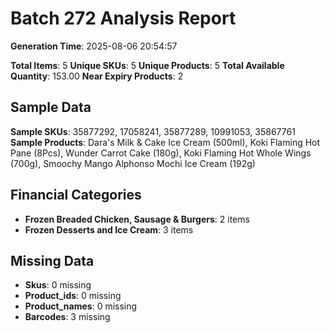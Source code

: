# Batch 272 Analysis Report

**Generation Time**: 2025-08-06 20:54:57

**Total Items**: 5
**Unique SKUs**: 5
**Unique Products**: 5
**Total Available Quantity**: 153.00
**Near Expiry Products**: 2

## Sample Data
**Sample SKUs**: 35877292, 17058241, 35877289, 10991053, 35867761
**Sample Products**: Dara's Milk & Cake Ice Cream (500ml), Koki Flaming Hot Pane (8Pcs), Wunder Carrot Cake (180g), Koki Flaming Hot Whole Wings (700g), Smoochy Mango Alphonso Mochi Ice Cream (192g)

## Financial Categories
- **Frozen Breaded Chicken, Sausage & Burgers**: 2 items
- **Frozen Desserts and Ice Cream**: 3 items

## Missing Data
- **Skus**: 0 missing
- **Product_ids**: 0 missing
- **Product_names**: 0 missing
- **Barcodes**: 3 missing
